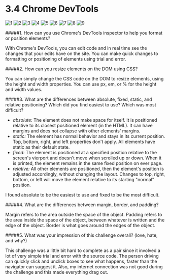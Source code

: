 # 3.4 Chrome DevTools

![1](imgs/1.png)
![2](imgs/2.png)
![3](imgs/3.png)
![4](imgs/4.png)
![5](imgs/5.png)
![6](imgs/6.png)
![7](imgs/7.png)
![8](imgs/8.png)
![9](imgs/9.png)

#####1. How can you use Chrome's DevTools inspector to help you format or position elements?

With Chrome's DevTools, you can edit code and in real time see the changes that your edits have on the site. You can make quick changes to formatting or positioning of elements using trial and error.

#####2. How can you resize elements on the DOM using CSS?

You can simply change the CSS code on the DOM to resize elements, using the height and width properties. You can use px, em, or % for the height and width values.

#####3. What are the differences between absolute, fixed, static, and relative positioning? Which did you find easiest to use? Which was most difficult?

- *absolute:* The element does not make space for itself. It is positioned relative to its closest positioned element (in the HTML). It can have margins and does not collapse with other elements' margins.
- *static:* The element has normal behavior and stays in its current position. Top, bottom, right, and left properties don't apply. All elements have static as their default state.
- *fixed:* The element is positioned at a specified position relative to the screen's vierport and doesn't move when scrolled up or down. When it is printed, the element remains in the same fixed position on ever page.
- *relative:* All other elements are positioned, then the element's position is adjusted accordingly, without changing the layout. Changes to top, right, bottom, or left will move the element relative to its starting "normal" position.

I found absolute to be the easiest to use and fixed to be the most difficult.

#####4. What are the differences between margin, border, and padding?

Margin refers to the area outside the space of the object. Padding refers to the area inside the space of the object, between whatever is written and the edge of the object. Border is what goes around the edges of the object.

#####5. What was your impression of this challenge overall? (love, hate, and why?)

This challenge was a little bit hard to complete as a pair since it involved a lot of very simple trial and error with the source code. The person driving can quickly click and unclick boxes to see what happens, faster than the navigator can suggest it. Also, my internet connection was not good during the challenge and this made everything drag out.
